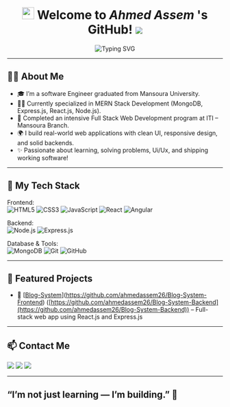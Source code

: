 <h1 align="center">
  <img src="https://media.giphy.com/media/hvRJCLFzcasrR4ia7z/giphy.gif" width="28">
  Welcome to <em>Ahmed Assem </em>'s GitHub!
  <img src="https://komarev.com/ghpvc/?username=ahmedassem26&style=flat-square&label=VIEWS">
</h1>

<p align="center">
  <img src="https://readme-typing-svg.demolab.com?font=Kalam&weight=700&pause=1000&color=2196F3&center=true&width=435&lines=Full+Stack+MERN+Developer;Crafting+Web+Apps+With+Real+Impact;Always+Learning+and+Building!" alt="Typing SVG" />
</p>

---

## 👨‍💻 About Me

- 🎓 I’m a software Engineer graduated from Mansoura University.
- 🧑‍💻 Currently specialized in MERN Stack Development (MongoDB, Express.js, React.js, Node.js).
- 🏫 Completed an intensive Full Stack Web Development program at ITI – Mansoura Branch.
- 🌍 I build real-world web applications with clean UI, responsive design, and solid backends.
- ✨ Passionate about learning, solving problems, Ui/Ux, and shipping working software!

---

## 🚀 My Tech Stack

Frontend:  
![HTML5](https://img.shields.io/badge/-HTML5-E34F26?style=flat&logo=html5&logoColor=white)
![CSS3](https://img.shields.io/badge/-CSS3-1572B6?style=flat&logo=css3)
![JavaScript](https://img.shields.io/badge/-JavaScript-F7DF1E?style=flat&logo=javascript&logoColor=black)
![React](https://img.shields.io/badge/-React-20232A?style=flat&logo=react)
![Angular](https://img.shields.io/badge/-Angular-DD0031?style=flat&logo=angular&logoColor=white)



Backend:  
![Node.js](https://img.shields.io/badge/-Node.js-339933?style=flat&logo=node.js&logoColor=white)
![Express.js](https://img.shields.io/badge/-Express.js-000000?style=flat&logo=express)

Database & Tools:  
![MongoDB](https://img.shields.io/badge/-MongoDB-47A248?style=flat&logo=mongodb)
![Git](https://img.shields.io/badge/-Git-F05032?style=flat&logo=git&logoColor=white)
![GitHub](https://img.shields.io/badge/-GitHub-181717?style=flat&logo=github)

---

## 🌟 Featured Projects

- 📝 [[Blog-System]((https://github.com/ahmedassem26/Blog-System-Frontend))](https://github.com/ahmedassem26/Blog-System-Frontend) ([https://github.com/ahmedassem26/Blog-System-Backend](https://github.com/ahmedassem26/Blog-System-Backend)) – Full-stack web app using React.js and Express.js


---

## 📫 Contact Me

<a href="mailto:ahmedassem2610@gmail.com"><img src="https://img.shields.io/badge/-Gmail-D14836?style=for-the-badge&logo=gmail&logoColor=white"></a>
<a href="https://www.linkedin.com/in/ahmed-assem-325116318/"><img src="https://img.shields.io/badge/-LinkedIn-0077B5?style=for-the-badge&logo=linkedin&logoColor=white"></a>
<a href="https://wa.me/+201011611610" target="_blank"><img src="https://img.shields.io/badge/-WhatsApp-25D366?style=for-the-badge&logo=whatsapp&logoColor=white"></a>

---

## “I’m not just learning — I’m building.” 🚀
